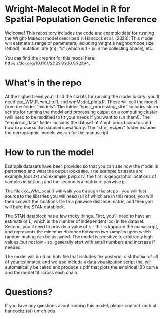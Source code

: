 # Wright-Malecot Model in R for Spatial Population Genetic Inference
Welcome! This repository includes the code and example data for running the Wright-Malecot model described in Hancock et al. (2023). This model will estimate a range of parameters, including Wright's neighborhood size (Nbhd), mutation rate (m), "s" (which is 1 - pi in the collecting phase), etc. 

You can find the preprint for this model here: https://doi.org/10.1101/2023.03.10.532094.

# What's in the repo

At the highest level you'll find the scripts for running the model locally: you'll need exe_WM.R, wm_lib.R, and wmModel_plots.R. These will call the model from the folder "models". The folder "hpcc_processing_slim" includes slurm scripts for running the model and processing output on a computing cluster (will need to be modified to fit your needs if you want to run them!). The "empirical_data" folder includes the dataset of Amphiprion bicinctus and how to process that dataset specifically. The "slim_recipes" folder includes the demographic models we ran for the manuscript. 

# How to run the model

Example datasets have been provided so that you can see how the model is performed and what the output looks like. The example datasets are example_locs.txt and example_pwp.csv, the first is geographic locations of samples in lat/long and the second is a matrix of pairwise pi. 

The file exe_WM_local.R will walk you through the steps - you will first source to the libraries you will need (all of which are in this repo), you will then convert the locations file to a pairwise distance matrix, and then you will build the STAN datablock. 

The STAN datablock has a few tricky things. First, you'll need to have an estimate of L, which is the number of independent loci in the dataset. Second, you'll need to provide a value of k - this is kappa in the manuscript, and represents the minimum distance between two samples upon which random mating can be assumed. The model is sensitive to arbitrarily high values, but not low - so, generally start with small numbers and increase if needed.

The model will build an Robj file that includes the posterior distribution of all of your estimates, and we also include a data visualization script that will automatically be called and produce a pdf that plots the empirical IBD curve and the model fit across each chain. 

# Questions?

If you have any questions about running this model, please contact Zach at hancockz (at) umich.edu. 